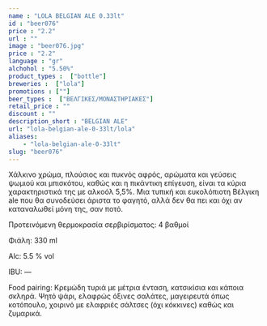 ```yaml
---
name : "LOLA BELGIAN ALE 0.33lt"
id : "beer076"
price : "2.2"
url : ""
image : "beer076.jpg"
price : "2.2"
language : "gr"
alchohol : "5.50%"
product_types :  ["bottle"]
breweries :  ["lola"]
promotions : [""]
beer_types :  ["ΒΕΛΓΙΚΕΣ/ΜΟΝΑΣΤΗΡΙΑΚΕΣ"]
retail_price : ""
discount : ""
description_short : "BELGIAN ALE"
url: "lola-belgian-ale-0-33lt/lola"
aliases: 
    - "lola-belgian-ale-0-33lt"
slug: "beer076"
---
```


Χάλκινο χρώμα, πλούσιος και πυκνός αφρός, αρώματα και γεύσεις ψωμιού και μπισκότου, καθώς και η πικάντικη επίγευση, είναι τα κύρια χαρακτηριστικά της με αλκοόλ 5,5%. Μια τυπική και ευκολόπιοτη Βέλγικη ale που θα συνοδεύσει άριστα το φαγητό, αλλά δεν θα πει και όχι αν καταναλωθεί μόνη της, σαν ποτό.

Προτεινόμενη θερμοκρασία σερβιρίσματος: 4 βαθμοί

Φιάλη: 330 ml

Alc: 5.5 % vol

IBU: —

Food pairing: Κρεμώδη τυριά με μέτρια ένταση, κατσικίσια και κάποια σκληρά. Ψητό ψάρι, ελαφρώς όξινες σαλάτες, μαγειρευτά όπως κοτόπουλο, χοιρινό με ελαφριές σάλτσες (όχι κόκκινες) καθώς και ζυμαρικά.